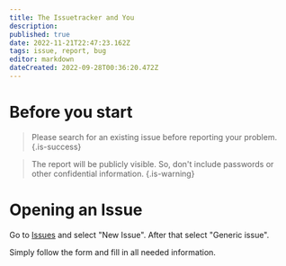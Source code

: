 ```yaml
---
title: The Issuetracker and You
description: 
published: true
date: 2022-11-21T22:47:23.162Z
tags: issue, report, bug
editor: markdown
dateCreated: 2022-09-28T00:36:20.472Z
---
```


# Before you start
> Please search for an existing issue before reporting your problem.
{.is-success}

> The report will be publicly visible. So, don't include passwords or other confidential information.
{.is-warning}

 # Opening an Issue
 Go to [Issues](https://github.com/TrinityCore/TrinityCore/issues) and select "New Issue". After that select "Generic issue".
 
Simply follow the form and fill in all needed information.
